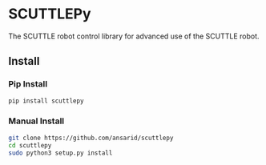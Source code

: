 # SCUTTLEPy

The SCUTTLE robot control library for advanced use of the SCUTTLE robot.

## Install

### Pip Install

```bash
pip install scuttlepy
```

### Manual Install

```bash
git clone https://github.com/ansarid/scuttlepy
cd scuttlepy
sudo python3 setup.py install
```
